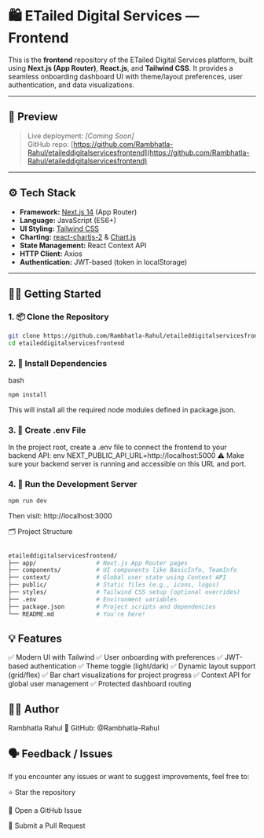 # 🛍️ ETailed Digital Services — Frontend

This is the **frontend** repository of the ETailed Digital Services platform, built using **Next.js (App Router)**, **React.js**, and **Tailwind CSS**. It provides a seamless onboarding dashboard UI with theme/layout preferences, user authentication, and data visualizations.

---

## 📸 Preview

> Live deployment: _[Coming Soon]_  
> GitHub repo: [https://github.com/Rambhatla-Rahul/etaileddigitalservicesfrontend](https://github.com/Rambhatla-Rahul/etaileddigitalservicesfrontend)

---

## ⚙️ Tech Stack

- **Framework:** [Next.js 14](https://nextjs.org/docs) (App Router)
- **Language:** JavaScript (ES6+)
- **UI Styling:** [Tailwind CSS](https://tailwindcss.com/)
- **Charting:** [react-chartjs-2](https://react-chartjs-2.js.org/) & [Chart.js](https://www.chartjs.org/)
- **State Management:** React Context API
- **HTTP Client:** Axios
- **Authentication:** JWT-based (token in localStorage)

---

## 🧑‍💻 Getting Started

### 1. 📦 Clone the Repository

```bash
git clone https://github.com/Rambhatla-Rahul/etaileddigitalservicesfrontend.git
cd etaileddigitalservicesfrontend
```
### 2. 🔧 Install Dependencies
bash
```bash
npm install
```
This will install all the required node modules defined in package.json.

### 3. 📁 Create .env File
In the project root, create a .env file to connect the frontend to your backend API:
env
NEXT_PUBLIC_API_URL=http://localhost:5000
⚠️ Make sure your backend server is running and accessible on this URL and port.


### 4. 🚀 Run the Development Server
```bash
npm run dev
```
Then visit: http://localhost:3000


🗂️ Project Structure
```bash

etaileddigitalservicesfrontend/
├── app/                 # Next.js App Router pages
├── components/          # UI components like BasicInfo, TeamInfo
├── context/             # Global user state using Context API
├── public/              # Static files (e.g., icons, logos)
├── styles/              # Tailwind CSS setup (optional overrides)
├── .env                 # Environment variables
├── package.json         # Project scripts and dependencies
└── README.md            # You're here!
```

## 💡 Features
✅ Modern UI with Tailwind
✅ User onboarding with preferences
✅ JWT-based authentication
✅ Theme toggle (light/dark)
✅ Dynamic layout support (grid/flex)
✅ Bar chart visualizations for project progress
✅ Context API for global user management
✅ Protected dashboard routing


## 🧑‍🎓 Author
Rambhatla Rahul
🔗 GitHub: @Rambhatla-Rahul


## 🗣️ Feedback / Issues
If you encounter any issues or want to suggest improvements, feel free to:

⭐️ Star the repository

🐛 Open a GitHub Issue

📩 Submit a Pull Request
